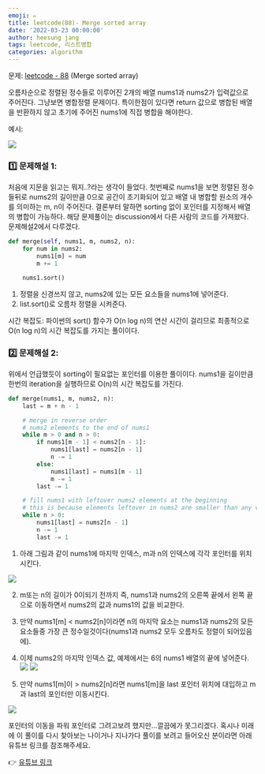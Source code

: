 ```yaml
---
emoji: ✏️
title: leetcode(88)- Merge sorted array
date: '2022-03-23 00:00:00'
author: heesung jang
tags: leetcode, 리스트병합
categories: algorithm
---
```


문제: [leetcode - 88](https://leetcode.com/problems/merge-sorted-array/submissions/) (Merge sorted array)

오름차순으로 정렬된 정수들로 이루어진 2개의 배열 nums1과 nums2가 입력값으로 주어진다. 그냥보면 병합정렬 문제이다. 특이한점이 있다면 return 값으로 병합된 배열을 반환하지 않고 초기에 주어진 nums1에 직접 병합을 해야한다.

예시:

![](https://images.velog.io/images/heesungj7/post/c6e18f9b-d91f-432b-a995-04f0203f050d/%E1%84%89%E1%85%B3%E1%84%8F%E1%85%B3%E1%84%85%E1%85%B5%E1%86%AB%E1%84%89%E1%85%A3%E1%86%BA%202022-03-22%20%E1%84%8B%E1%85%A9%E1%84%92%E1%85%AE%206.44.45.png)

### 1️⃣ 문제해설 1:

처음에 지문을 읽고는 뭐지..?라는 생각이 들었다. 첫번째로 nums1을 보면 정렬된 정수들뒤로 nums2의 길이만큼 0으로 공간이 초기화되어 있고 배열 내 병합할 원소의 개수를 의미하는 m, n이 주어진다. 결론부터 말하면 sorting 없이 포인터를 지정해서 배열의 병합이 가능하다. 해당 문제풀이는 discussion에서 다른 사람의 코드를 가져왔다. 문제해설2에서 다루겠다.

```python
def merge(self, nums1, m, nums2, n):
    for num in nums2:
        nums1[m] = num
        m += 1

    nums1.sort()
```

1. 정렬을 신경쓰지 않고, nums2에 있는 모든 요소들을 nums1에 넣어준다.
2. list.sort()로 오름차 정렬을 시켜준다.

시간 복잡도: 파이썬의 sort() 함수가 O(n log n)의 연산 시간이 걸리므로 최종적으로 O(n log n)의 시간 복잡도를 가지는 풀이이다.

### 2️⃣ 문제해설 2:

위에서 언급했듯이 sorting이 필요없는 포인터를 이용한 풀이이다. nums1을 길이만큼 한번의 iteration을 실행하므로 O(n)의 시간 복잡도를 가진다.

```python
def merge(nums1, m, nums2, n):
    last = m + n - 1

    # merge in reverse order
    # nums2 elements to the end of nums1
    while m > 0 and n > 0:
        if nums1[m - 1] < nums2[n - 1]:
            nums1[last] = nums2[n - 1]
            n -= 1
        else:
            nums1[last] = nums1[m - 1]
            m -= 1
        last -= 1

    # fill nums1 with leftover nums2 elements at the beginning
    # this is because elements leftover in nums2 are smaller than any values in nums1
    while n > 0:
        nums1[last] = nums2[n - 1]
        n -= 1
        last -= 1

```

1. 아래 그림과 같이 nums1에 마지막 인덱스, m과 n의 인덱스에 각각 포인터를 위치 시킨다.

![](https://images.velog.io/images/heesungj7/post/14d190d5-1aed-45d7-8716-278f0e4b3e36/%E1%84%89%E1%85%B3%E1%84%8F%E1%85%B3%E1%84%85%E1%85%B5%E1%86%AB%E1%84%89%E1%85%A3%E1%86%BA%202022-03-22%20%E1%84%8B%E1%85%A9%E1%84%92%E1%85%AE%207.54.34.png)

2. m또는 n의 길이가 0이되기 전까지 즉, nums1과 nums2의 오른쪽 끝에서 왼쪽 끝으로 이동하면서 nums2의 값과 nums1의 값을 비교한다.
3. 만약 nums1[m] < nums2[n]이라면 n의 마지막 요소는 nums1과 nums2의 모든 요소들중 가장 큰 정수일것이다(nums1과 nums2 모두 오름차도 정렬이 되어있음에).
4. 이제 nums2의 마지막 인덱스 값, 예제에서는 6의 nums1 배열의 끝에 넣어준다.
   ![](https://images.velog.io/images/heesungj7/post/88cd2a67-8338-49d5-a13b-73931f5fae73/%E1%84%89%E1%85%B3%E1%84%8F%E1%85%B3%E1%84%85%E1%85%B5%E1%86%AB%E1%84%89%E1%85%A3%E1%86%BA%202022-03-22%20%E1%84%8B%E1%85%A9%E1%84%92%E1%85%AE%208.04.14.png)
   ![](https://images.velog.io/images/heesungj7/post/89b9efa8-5c4f-4b36-84de-4b172c454cbe/%E1%84%89%E1%85%B3%E1%84%8F%E1%85%B3%E1%84%85%E1%85%B5%E1%86%AB%E1%84%89%E1%85%A3%E1%86%BA%202022-03-22%20%E1%84%8B%E1%85%A9%E1%84%92%E1%85%AE%208.06.02.png)

5. 만약 nums1[m]이 > nums2[n]라면 nums1[m]을 last 포인터 위치에 대입하고 m과 last의 포인터만 이동시킨다.

![](https://images.velog.io/images/heesungj7/post/8a04d0ae-94b3-4e81-9abe-8c1d03095c9e/%E1%84%89%E1%85%B3%E1%84%8F%E1%85%B3%E1%84%85%E1%85%B5%E1%86%AB%E1%84%89%E1%85%A3%E1%86%BA%202022-03-22%20%E1%84%8B%E1%85%A9%E1%84%92%E1%85%AE%208.09.23.png)

포인터의 이동을 파워 포인터로 그려고보려 했지만...깔끔에가 못그리겠다. 혹시나 미래에 이 풀이를 다시 찾아보는 나이거나 지나가다 풀이를 보려고 들어오신 분이라면 아래 유튜브 링크를 참조해주세요.

👉 [유튜브 링크](https://www.youtube.com/watch?v=C4oBXLr3zos&t=195s)

```toc

```
